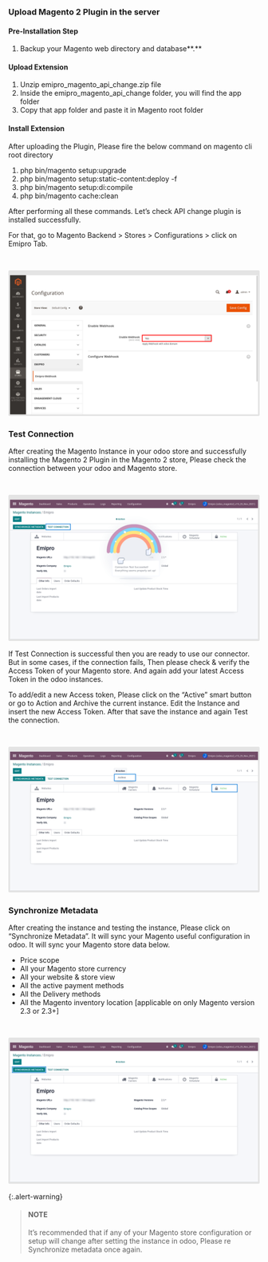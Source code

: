 
### Upload Magento 2 Plugin in the server



#### **Pre-Installation Step**


1. Backup your Magento web directory and database**.**


#### **Upload Extension**


1. Unzip emipro\_magento\_api\_change.zip file
2. Inside the emipro\_magento\_api\_change folder, you will find the app folder
3. Copy that app folder and paste it in Magento root folder


#### **Install Extension**


After uploading the Plugin, Please fire the below command on magento cli root directory


1. php bin/magento setup:upgrade
2. php bin/magento setup:static-content:deploy -f
3. php bin/magento setup:di:compile
4. php bin/magento cache:clean


After performing all these commands. Let’s check API change plugin is installed successfully.  

  

For that, go to Magento Backend > Stores > Configurations > click on Emipro Tab.


 


![](./images/3-3-1-1.png)


### **Test Connection**


After creating the Magento Instance in your odoo store and successfully installing the Magento 2 Plugin in the Magento 2 store, Please check the connection between your odoo and Magento store.


 


![](./images/3-3-1-2.png)


If Test Connection is successful then you are ready to use our connector. But in some cases, if the connection fails, Then please check & verify the Access Token of your Magento store. And again add your latest Access Token in the odoo instances.


To add/edit a new Access token, Please click on the “Active” smart button or go to Action and Archive the current instance. Edit the Instance and insert the new Access Token. After that save the instance and again Test the connection.


 


![](./images/3-3-1-3.png)


### **Synchronize Metadata**


After creating the instance and testing the instance, Please click on “Synchronize Metadata”. It will sync your Magento useful configuration in odoo. It will sync your Magento store data below.


* Price scope
* All your Magento store currency
* All your website & store view
* All the active payment methods
* All the Delivery methods
* All the Magento inventory location [applicable on only Magento version 2.3 or 2.3+]


 


![](./images/3-3-1-4.png)



{:.alert-warning} 
> 
> #### NOTE
> 
> It’s recommended that if any of your Magento store configuration or setup will change after setting the instance in odoo, Please re Synchronize metadata once again. 
> 
> 
> 




